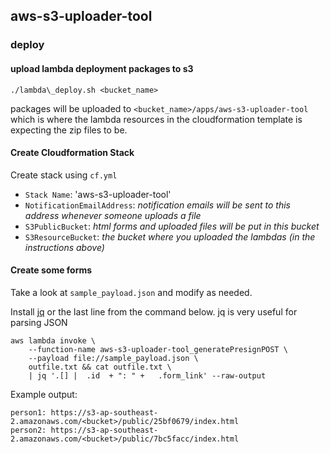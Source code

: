 ## aws-s3-uploader-tool


### deploy

#### upload lambda deployment packages to s3

```
./lambda\_deploy.sh <bucket_name>
```

packages will be uploaded to `<bucket_name>/apps/aws-s3-uploader-tool` which is where the lambda resources in the cloudformation template is expecting the zip files to be.

#### Create Cloudformation Stack

Create stack using `cf.yml`

- `Stack Name`: 'aws-s3-uploader-tool'
- `NotificationEmailAddress`: _notification emails will be sent to this address whenever someone uploads a file_
- `S3PublicBucket`: _html forms and uploaded files will be put in this bucket_
- `S3ResourceBucket`: _the bucket where you uploaded the lambdas (in the instructions above)_

#### Create some forms

Take a look at `sample_payload.json` and modify as needed.

Install [jq](https://stedolan.github.io/jq/download/) or the last line from the command below. jq is very useful for parsing JSON

```
aws lambda invoke \
    --function-name aws-s3-uploader-tool_generatePresignPOST \
    --payload file://sample_payload.json \
    outfile.txt && cat outfile.txt \
    | jq '.[] |  .id  + ": " +   .form_link' --raw-output
```
Example output:
```
person1: https://s3-ap-southeast-2.amazonaws.com/<bucket>/public/25bf0679/index.html
person2: https://s3-ap-southeast-2.amazonaws.com/<bucket>/public/7bc5facc/index.html
```
